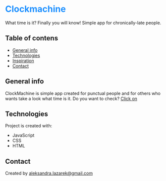 <font color="#1E90FF"><h1>Clockmachine</h1></font>
What time is it? Finally you will know! Simple app for chronically-late people.

## Table of contens
* [General info](#general-info)
* [Technologies](#technologies)
* [Inspiration](#inspiration)
* [Contact](#contact)

## General info
ClockMachine is simple app created for punctual people and for others who wants take a look what time is it. Do you want to check? [Click on](https://alexandrakurek.github.io/clockmachine/) 

## Technologies
Project is created with:
* JavaScript
* CSS
* HTML

## Contact
Created by aleksandra.lazarek@gmail.com
